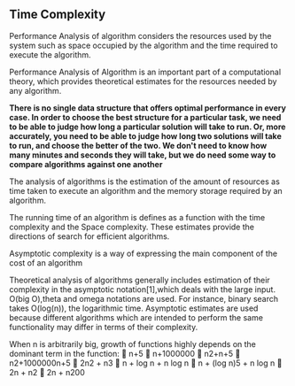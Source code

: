 ## Time Complexity

Performance Analysis of algorithm considers the resources used by the system such as space occupied by the algorithm and the time required to execute the algorithm.

Performance Analysis of Algorithm is an important part of a computational theory, which provides theoretical estimates for the resources needed by any algorithm.


**There is no single data structure that offers optimal performance in every case. In order to choose the best structure for a particular task, we need to be able to judge how long a particular solution will take to run. Or, more accurately, you need to be able to judge how long two solutions will take to run, and choose the better of the two. We don't need to know how many minutes and seconds they will take, but we do need some way to compare algorithms against one another**

The analysis of algorithms is the estimation of the amount of resources as time taken to execute an algorithm and the memory storage required by an algorithm.

The running time of an algorithm is defines as a function with the time complexity and the Space complexity. These estimates provide the directions of search for efficient algorithms. 

Asymptotic complexity is a way of expressing the main component of the cost of an algorithm

Theoretical analysis of algorithms generally includes estimation of their complexity in the asymptotic notation[1],which deals with the large input. O(big O),theta and omega notations are used. For instance, binary search takes O(log(n)), the logarithmic time. Asymptotic estimates are used because different algorithms which are intended to perform the same functionality may differ in terms of their complexity.


When n is arbitrarily big, growth of functions highly depends on the dominant term in the function:
 n+5
 n+1000000
 n2+n+5
 n2+1000000n+5
 2n2 + n3
 n + log n + n log n
 n + (log n)5 + n log n
 2n + n2
 2n + n200
